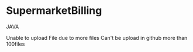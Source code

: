 # SupermarketBilling
JAVA
 
 Unable to upload File due to more files Can't be upload in github more than 100files
